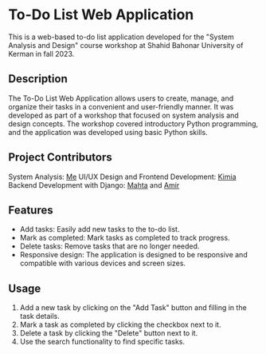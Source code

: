 # To-Do List Web Application

This is a web-based to-do list application developed for the "System Analysis and Design" course workshop at Shahid Bahonar University of Kerman in fall 2023.

## Description
The To-Do List Web Application allows users to create, manage, and organize their tasks in a convenient and user-friendly manner. It was developed as part of a workshop that focused on system analysis and design concepts. The workshop covered introductory Python programming, and the application was developed using basic Python skills.

## Project Contributors
System Analysis: [Me](https://github.com/hivaabolhadizade)
UI/UX Design and Frontend Development: [Kimia](https://github.com/kimchim00)
Backend Development with Django: [Mahta](https://github.com/makhgarr) and [Amir](https://github.com/AmirShamsi02)

## Features
- Add tasks: Easily add new tasks to the to-do list.
- Mark as completed: Mark tasks as completed to track progress.
- Delete tasks: Remove tasks that are no longer needed.
- Responsive design: The application is designed to be responsive and compatible with various devices and screen sizes.

## Usage
1. Add a new task by clicking on the "Add Task" button and filling in the task details.
2. Mark a task as completed by clicking the checkbox next to it.
4. Delete a task by clicking the "Delete" button next to it.
5. Use the search functionality to find specific tasks.
